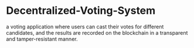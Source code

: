 # Decentralized-Voting-System
a voting application where users can cast their votes for different candidates, and the results are recorded on the blockchain in a transparent and tamper-resistant manner.
